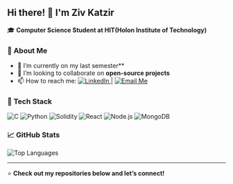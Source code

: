 ## Hi there! 👋 I'm Ziv Katzir

🎓 **Computer Science Student at HIT(Holon Institute of Technology)**  

### 🚀 **About Me**
- 🔭 I’m currently on my last semester**
- 👯 I’m looking to collaborate on **open-source projects**
- 📫 How to reach me: <a href="https://www.linkedin.com/in/ziv-katzir/" target="_blank">
  <img src="https://img.shields.io/badge/LinkedIn-0A66C2?style=flat&logo=linkedin&logoColor=white" alt="LinkedIn" />
</a> | <a href="mailto:katzirziv@example.com">
  <img src="https://img.shields.io/badge/Email-D14836?style=flat&logo=gmail&logoColor=white" alt="Email Me"/>
</a>

### 🔨 **Tech Stack**
![C](https://img.shields.io/badge/C-00599C?style=flat&logo=c&logoColor=white)
![Python](https://img.shields.io/badge/Python-3776AB?style=flat&logo=python&logoColor=white)
![Solidity](https://img.shields.io/badge/Solidity-363636?style=flat&logo=solidity&logoColor=white)
![React](https://img.shields.io/badge/React-61DAFB?style=flat&logo=react&logoColor=white)
![Node.js](https://img.shields.io/badge/Node.js-339933?style=flat&logo=node.js&logoColor=white)
![MongoDB](https://img.shields.io/badge/MongoDB-4EA94B?style=flat&logo=mongodb&logoColor=white)

### 📈 **GitHub Stats**
![Top Languages](https://github-readme-stats.vercel.app/api/top-langs/?username=KatzirZiv&layout=compact&theme=tokyonight)

---

⭐️ **Check out my repositories below and let’s connect!**
